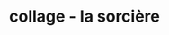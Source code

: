 ---
layout: page
img: assets/img/gallery/la_sorciere.jpg
title: collage - la sorcière
image_only: true
disable_url: true
importance: 7
category: collages
---